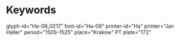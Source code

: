# Keywords
glyph-id="Ha-09_0217"
font-id="Ha-09"
printer-id="Ha"
printer="Jan Haller"
period="1505–1525"
place="Kraków"
PT plate="172"
